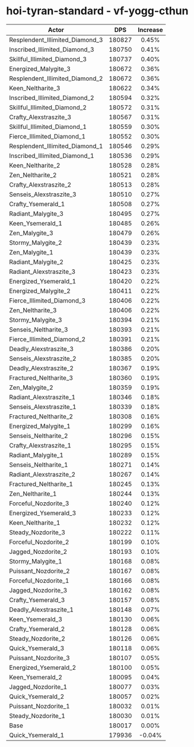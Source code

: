 # hoi-tyran-standard - vf-yogg-cthun
| Actor | DPS | Increase |
|---|:---:|:---:|
|Resplendent_Illimited_Diamond_3|180827|0.45%|
|Inscribed_Illimited_Diamond_3|180750|0.41%|
|Skillful_Illimited_Diamond_3|180737|0.40%|
|Energized_Malygite_3|180672|0.36%|
|Resplendent_Illimited_Diamond_2|180672|0.36%|
|Keen_Neltharite_3|180622|0.34%|
|Inscribed_Illimited_Diamond_2|180594|0.32%|
|Skillful_Illimited_Diamond_2|180572|0.31%|
|Crafty_Alexstraszite_3|180567|0.31%|
|Skillful_Illimited_Diamond_1|180559|0.30%|
|Fierce_Illimited_Diamond_1|180552|0.30%|
|Resplendent_Illimited_Diamond_1|180546|0.29%|
|Inscribed_Illimited_Diamond_1|180536|0.29%|
|Keen_Neltharite_2|180528|0.28%|
|Zen_Neltharite_2|180521|0.28%|
|Crafty_Alexstraszite_2|180513|0.28%|
|Senseis_Alexstraszite_3|180510|0.27%|
|Crafty_Ysemerald_1|180508|0.27%|
|Radiant_Malygite_3|180495|0.27%|
|Keen_Ysemerald_1|180485|0.26%|
|Zen_Malygite_3|180479|0.26%|
|Stormy_Malygite_2|180439|0.23%|
|Zen_Malygite_1|180439|0.23%|
|Radiant_Malygite_2|180425|0.23%|
|Radiant_Alexstraszite_3|180423|0.23%|
|Energized_Ysemerald_1|180420|0.22%|
|Energized_Malygite_2|180411|0.22%|
|Fierce_Illimited_Diamond_3|180406|0.22%|
|Zen_Neltharite_3|180406|0.22%|
|Stormy_Malygite_3|180394|0.21%|
|Senseis_Neltharite_3|180393|0.21%|
|Fierce_Illimited_Diamond_2|180391|0.21%|
|Deadly_Alexstraszite_3|180386|0.20%|
|Senseis_Alexstraszite_2|180385|0.20%|
|Deadly_Alexstraszite_2|180367|0.19%|
|Fractured_Neltharite_3|180360|0.19%|
|Zen_Malygite_2|180359|0.19%|
|Radiant_Alexstraszite_1|180346|0.18%|
|Senseis_Alexstraszite_1|180339|0.18%|
|Fractured_Neltharite_2|180308|0.16%|
|Energized_Malygite_1|180299|0.16%|
|Senseis_Neltharite_2|180296|0.15%|
|Crafty_Alexstraszite_1|180295|0.15%|
|Radiant_Malygite_1|180289|0.15%|
|Senseis_Neltharite_1|180271|0.14%|
|Radiant_Alexstraszite_2|180267|0.14%|
|Fractured_Neltharite_1|180245|0.13%|
|Zen_Neltharite_1|180244|0.13%|
|Forceful_Nozdorite_3|180240|0.12%|
|Energized_Ysemerald_3|180233|0.12%|
|Keen_Neltharite_1|180232|0.12%|
|Steady_Nozdorite_3|180222|0.11%|
|Forceful_Nozdorite_2|180199|0.10%|
|Jagged_Nozdorite_2|180193|0.10%|
|Stormy_Malygite_1|180168|0.08%|
|Puissant_Nozdorite_2|180167|0.08%|
|Forceful_Nozdorite_1|180166|0.08%|
|Jagged_Nozdorite_3|180162|0.08%|
|Crafty_Ysemerald_3|180157|0.08%|
|Deadly_Alexstraszite_1|180148|0.07%|
|Keen_Ysemerald_3|180130|0.06%|
|Crafty_Ysemerald_2|180128|0.06%|
|Steady_Nozdorite_2|180126|0.06%|
|Quick_Ysemerald_3|180118|0.06%|
|Puissant_Nozdorite_3|180107|0.05%|
|Energized_Ysemerald_2|180100|0.05%|
|Keen_Ysemerald_2|180095|0.04%|
|Jagged_Nozdorite_1|180077|0.03%|
|Quick_Ysemerald_2|180057|0.02%|
|Puissant_Nozdorite_1|180032|0.01%|
|Steady_Nozdorite_1|180030|0.01%|
|Base|180017|0.00%|
|Quick_Ysemerald_1|179936|-0.04%|
